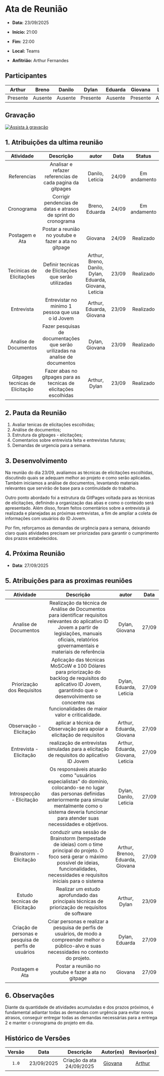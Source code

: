 # Ata de Reunião 

- **Data:** 23/09/2025 

- **Início:** 21:00

- **Fim:** 22:00

- **Local:** Teams

- **Anfitrião:** Arthur Fernandes 

## Participantes

| Arthur | Breno | Danilo | Dylan | Eduarda | Giovana | Leticia |
| :-: | :-: | :-: | :-: | :-: | :-: | :-: |
| Presente | Ausente | Ausente | Presente | Ausente | Presente | Ausente |

## Gravação

[![Assista à gravação](https://img.youtube.com/vi/9Bm_P6RLT3g/hqdefault.jpg)](https://youtu.be/9Bm_P6RLT3g)

## 1. Atribuições da ultima reunião 


| Atividade | Descrição | autor | Data | Status |
| :-: | :-: | :-: | :-: | :-: |
| Referencias | Analisar e refazer referencias de cada pagina da gitpages | Danilo, Leticia | 24/09 | Em andamento |
| Cronograma | Corrigir pendencias de datas e atrasos de sprint do cronograma | Breno, Eduarda  | 24/09 | Em andamento |
| Postagem e Ata | Postar a reunião no youtube e fazer a ata no gitpage | Giovana | 24/09 | Realizado |
| Tecinicas de Elicitações | Definir tecnicas de Elicitações que serão utilizadas | Arthur, Breno, Danilo, Dylan, Eduarda, Giovana, Leticia | 23/09 | Realizado |
| Entrevista | Entrevistar no minimo 1 pessoa que usa o id Jovem | Arthur, Eduarda, Giovana | 23/09 | Realizado |
| Analise de Documentos | Fazer pesquisas de documentações que serão urilizadas na analise de documentos | Dylan, Giovana | 23/09 | Realizado |
| Gitpages tecnicas de Elicitação | Fazer abas no gitpages para as tecnicas de elicitações escolhidas | Arthur, Dylan | 23/09 | Realizado |

## 2. Pauta da Reunião

1. Avaliar tenicas de elicitações escolhidas;
2. Análise de documentos;
3. Estrutura da gitpages - elicitações;
4. Comentarios sobre entrevista feita e entrevistas futuras;
5. Demandas de urgencia para a semana.


## 3. Desenvolvimento
Na reunião do dia 23/09, avaliamos as técnicas de elicitações escolhidas, discutindo quais se adequam melhor ao projeto e como serão aplicadas. Também iniciamos a análise de documentos, levantando materiais relevantes que servirão de base para a continuidade do trabalho.

Outro ponto abordado foi a estrutura da GitPages voltada para as técnicas de elicitações, definindo a organização das abas e como o conteúdo será apresentado. Além disso, foram feitos comentários sobre a entrevista já realizada e planejadas as próximas entrevistas, a fim de ampliar a coleta de informações com usuários do ID Jovem.

Por fim, reforçamos as demandas de urgência para a semana, deixando claro quais atividades precisam ser priorizadas para garantir o cumprimento dos prazos estabelecidos.



## 4. Próxima Reunião

- **Data**: 27/09/2025

## 5. Atribuições para as proximas reuniões

| Atividade | Descrição | autor | Data |
| :-: | :-: | :-: | :-: | 
| Analise de Documentos | Realização da técnica de Análise de Documentos para identificar requisitos relevantes do aplicativo ID Jovem a partir de legislações, manuais oficiais, relatórios governamentais e materiais de referência | Dylan, Giovana | 27/09 |
| Priorização dos Requisitos | Aplicação das técnicas MoSCoW e 100 Dólares para priorização do backlog de requisitos do aplicativo ID Jovem, garantindo que o desenvolvimento se concentre nas funcionalidades de maior valor e criticalidade.| Dylan, Eduarda, Leticia | 27/09 |
| Observação - Elicitação | aplicar a técnica de Observação para apoiar a elicitação de requisitos | Arthur, Eduarda, Giovana | 27/09 |
| Entrevista - Elicitação | realização de entrevistas simuladas para a elicitação de requisitos do aplicativo ID Jovem | Arthur, Eduarda, Giovana, Leticia | 27/09 |
| Introspecção - Elicitação  | Os responsáveis atuarão como "usuários especialistas" do domínio, colocando-se no lugar das personas definidas anteriormente para simular mentalmente como o sistema deveria funcionar para atender suas necessidades e objetivos. | Dylan, Danilo, Leticia | 27/09 |
 |Brainstorm - Elicitação | conduzir uma sessão de Brainstorm (tempestade de ideias) com o time principal do projeto. O foco será gerar o máximo possível de ideias, funcionalidades, necessidades e requisitos iniciais para o sistema | Arthur, Brenoo, Eduarda, Giovana | 27/09 |
| Estudo tecnicas de Elicitação | Realizar um estudo aprofundado das principais técnicas de priorização de requisitos de software | Arthur, Dylan | 23/09 |
| Criação de personas e pesquisa de perfis de usuários | Criar personas e realizar a pesquisa de perfis de usuários, de modo a compreender melhor o público-alvo e suas necessidades no contexto do projeto. | Dylan, Eduarda | 27/09 |
| Postagem e Ata | Postar a reunião no youtube e fazer a ata no gitpage | Giovana | 27/09 | 



## 6. Observações
Diante da quantidade de atividades acumuladas e dos prazos próximos, é fundamental adiantar todas as demandas com urgência para evitar novos atrasos, conseguir entregar todas as demandas necessárias para a entrega 2 e manter o cronograma do projeto em dia.
<br> 

## Histórico de Versões

| Versão | Data | Descrição | Autor(es) | Revisor(es) |
| :-: | :-: | :-: | :-: | :-: |
| `1.0` | 23/09/2025 | Criação da ata 24/09/2025 | [Giovana](https://github.com/GiovanaFontesS) | [Arthur](https://github.com/arthurfernandesj) |